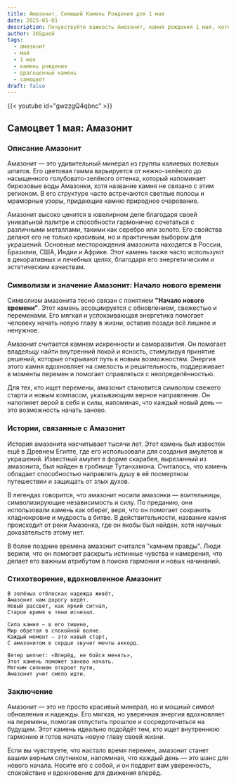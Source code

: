 ```yaml
---
title: Амазонит, Сияющий Камень Рождения для 1 мая
date: 2025-05-01
description: Почувствуйте важность Амазонит, камня рождения 1 мая, который символизирует Начало нового времени. Пусть его красота и значение осветят ваш день.
author: 365дней
tags:
  - амазонит
  - май
  - 1 мая
  - камень рождения
  - драгоценный камень
  - самоцвет
draft: false
---
```


{{< youtube id="gwzzgQ4qbnc" >}}

## Самоцвет 1 мая: Амазонит

### Описание Амазонит

Амазонит — это удивительный минерал из группы калиевых полевых шпатов. Его цветовая гамма варьируется от нежно-зелёного до насыщенного голубовато-зелёного оттенка, который напоминает бирюзовые воды Амазонки, хотя название камня не связано с этим регионом. В его структуре часто встречаются светлые полосы и мраморные узоры, придающие камню природное очарование.

Амазонит высоко ценится в ювелирном деле благодаря своей уникальной палитре и способности гармонично сочетаться с различными металлами, такими как серебро или золото. Его свойства делают его не только красивым, но и практичным выбором для украшений. Основные месторождения амазонита находятся в России, Бразилии, США, Индии и Африке. Этот камень также часто используют в декоративных и лечебных целях, благодаря его энергетическим и эстетическим качествам.

### Символизм и значение Амазонит: Начало нового времени

Символизм амазонита тесно связан с понятием **"Начало нового времени"**. Этот камень ассоциируется с обновлением, свежестью и переменами. Его мягкая и успокаивающая энергетика помогает человеку начать новую главу в жизни, оставив позади всё лишнее и ненужное.

Амазонит считается камнем искренности и саморазвития. Он помогает владельцу найти внутренний покой и ясность, стимулируя принятие решений, которые открывают путь к новым возможностям. Энергия этого камня вдохновляет на смелость и решительность, поддерживает в моменты перемен и помогает справляться с неопределённостью.

Для тех, кто ищет перемены, амазонит становится символом свежего старта и новым компасом, указывающим верное направление. Он наполняет верой в себя и силы, напоминая, что каждый новый день — это возможность начать заново.

### Истории, связанные с Амазонит

История амазонита насчитывает тысячи лет. Этот камень был известен ещё в Древнем Египте, где его использовали для создания амулетов и украшений. Известный амулет в форме скарабея, вырезанный из амазонита, был найден в гробнице Тутанхамона. Считалось, что камень обладает способностью направлять душу в её посмертном путешествии и защищать от злых духов.

В легендах говорится, что амазонит носили амазонки — воительницы, символизирующие независимость и силу. По преданию, они использовали камень как оберег, веря, что он помогает сохранять хладнокровие и мудрость в битве. В действительности, название камня происходит от реки Амазонка, где он якобы был найден, хотя научных доказательств этому нет.

В более поздние времена амазонит считался "камнем правды". Люди верили, что он помогает раскрыть истинные чувства и намерения, что делает его важным атрибутом в поиске гармонии и новых начинаний.

### Стихотворение, вдохновленное Амазонит

```
В зелёных отблесках надежда живёт,  
Амазонит нам дорогу ведёт.  
Новый рассвет, как яркий сигнал,  
Старое время в тени исчезал.

Сила камня — в его тишине,  
Мир обретая в спокойной волне.  
Каждый момент — это новый старт,  
С амазонитом в сердце звучит мечты аккорд.

Ветер шепчет: «Вперёд, не бойся менять»,  
Этот камень поможет заново начать.  
Мягким сиянием откроет пути,  
Амазонит учит смело идти.
```

### Заключение

Амазонит — это не просто красивый минерал, но и мощный символ обновления и надежды. Его мягкая, но уверенная энергия вдохновляет на перемены, помогая отпустить прошлое и сосредоточиться на будущем. Этот камень идеально подойдёт тем, кто ищет внутреннюю гармонию и готов начать новую главу своей жизни.

Если вы чувствуете, что настало время перемен, амазонит станет вашим верным спутником, напоминая, что каждый день — это шанс для нового начала. Носите его с собой, и он подарит вам уверенность, спокойствие и вдохновение для движения вперёд.